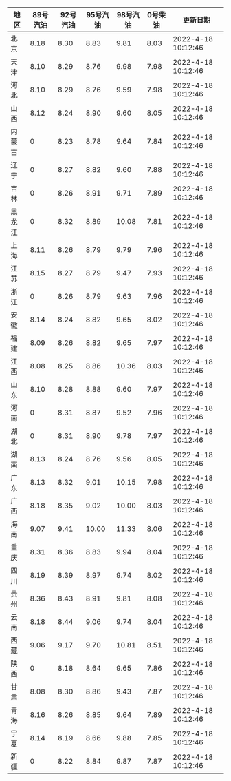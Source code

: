 | 地区 | 89号汽油 | 92号汽油 | 95号汽油 | 98号汽油 | 0号柴油 | 更新日期 |
| --- | --- | --- | --- | --- | --- | --- |
| 北京 | 8.18 | 8.30 | 8.83 | 9.81 | 8.03 | 2022-4-18 10:12:46 |
| 天津 | 8.10 | 8.29 | 8.76 | 9.98 | 7.98 | 2022-4-18 10:12:46 |
| 河北 | 8.10 | 8.29 | 8.76 | 9.59 | 7.98 | 2022-4-18 10:12:46 |
| 山西 | 8.12 | 8.24 | 8.90 | 9.60 | 8.05 | 2022-4-18 10:12:46 |
| 内蒙古 | 0 | 8.23 | 8.78 | 9.64 | 7.84 | 2022-4-18 10:12:46 |
| 辽宁 | 0 | 8.27 | 8.82 | 9.60 | 7.88 | 2022-4-18 10:12:46 |
| 吉林 | 0 | 8.26 | 8.91 | 9.71 | 7.89 | 2022-4-18 10:12:46 |
| 黑龙江 | 0 | 8.32 | 8.89 | 10.08 | 7.81 | 2022-4-18 10:12:46 |
| 上海 | 8.11 | 8.26 | 8.79 | 9.79 | 7.96 | 2022-4-18 10:12:46 |
| 江苏 | 8.15 | 8.27 | 8.79 | 9.47 | 7.93 | 2022-4-18 10:12:46 |
| 浙江 | 0 | 8.26 | 8.79 | 9.63 | 7.96 | 2022-4-18 10:12:46 |
| 安徽 | 8.14 | 8.24 | 8.82 | 9.65 | 8.02 | 2022-4-18 10:12:46 |
| 福建 | 8.09 | 8.26 | 8.82 | 9.65 | 7.97 | 2022-4-18 10:12:46 |
| 江西 | 8.08 | 8.25 | 8.86 | 10.36 | 8.03 | 2022-4-18 10:12:46 |
| 山东 | 8.10 | 8.28 | 8.88 | 9.60 | 7.97 | 2022-4-18 10:12:46 |
| 河南 | 0 | 8.31 | 8.87 | 9.52 | 7.96 | 2022-4-18 10:12:46 |
| 湖北 | 0 | 8.31 | 8.90 | 9.78 | 7.97 | 2022-4-18 10:12:46 |
| 湖南 | 8.13 | 8.24 | 8.76 | 9.56 | 8.05 | 2022-4-18 10:12:46 |
| 广东 | 8.13 | 8.32 | 9.01 | 10.15 | 7.98 | 2022-4-18 10:12:46 |
| 广西 | 8.18 | 8.35 | 9.02 | 10.00 | 8.03 | 2022-4-18 10:12:46 |
| 海南 | 9.07 | 9.41 | 10.00 | 11.33 | 8.06 | 2022-4-18 10:12:46 |
| 重庆 | 8.31 | 8.36 | 8.83 | 9.94 | 8.04 | 2022-4-18 10:12:46 |
| 四川 | 8.19 | 8.39 | 8.97 | 9.74 | 8.02 | 2022-4-18 10:12:46 |
| 贵州 | 8.36 | 8.43 | 8.91 | 9.81 | 8.08 | 2022-4-18 10:12:46 |
| 云南 | 8.18 | 8.44 | 9.06 | 9.74 | 8.04 | 2022-4-18 10:12:46 |
| 西藏 | 9.06 | 9.17 | 9.70 | 10.81 | 8.51 | 2022-4-18 10:12:46 |
| 陕西 | 0 | 8.18 | 8.64 | 9.65 | 7.86 | 2022-4-18 10:12:46 |
| 甘肃 | 8.08 | 8.30 | 8.86 | 9.43 | 7.87 | 2022-4-18 10:12:46 |
| 青海 | 8.16 | 8.26 | 8.85 | 9.64 | 7.89 | 2022-4-18 10:12:46 |
| 宁夏 | 8.14 | 8.19 | 8.66 | 9.88 | 7.85 | 2022-4-18 10:12:46 |
| 新疆 | 0 | 8.22 | 8.84 | 9.87 | 7.87 | 2022-4-18 10:12:46 |
